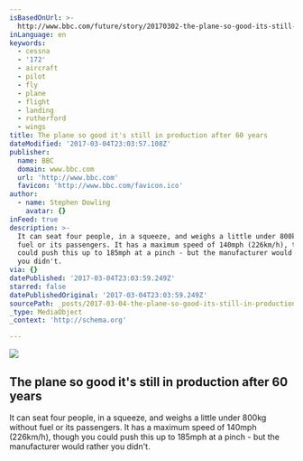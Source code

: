 ```yaml
---
isBasedOnUrl: >-
  http://www.bbc.com/future/story/20170302-the-plane-so-good-its-still-in-production-after-60-years
inLanguage: en
keywords:
  - cessna
  - '172'
  - aircraft
  - pilot
  - fly
  - plane
  - flight
  - landing
  - rutherford
  - wings
title: The plane so good it's still in production after 60 years
dateModified: '2017-03-04T23:03:57.108Z'
publisher:
  name: BBC
  domain: www.bbc.com
  url: 'http://www.bbc.com'
  favicon: 'http://www.bbc.com/favicon.ico'
author:
  - name: Stephen Dowling
    avatar: {}
inFeed: true
description: >-
  It can seat four people, in a squeeze, and weighs a little under 800kg without
  fuel or its passengers. It has a maximum speed of 140mph (226km/h), though you
  could push this up to 185mph at a pinch - but the manufacturer would rather
  you didn't.
via: {}
datePublished: '2017-03-04T23:03:59.249Z'
starred: false
datePublishedOriginal: '2017-03-04T23:03:59.249Z'
sourcePath: _posts/2017-03-04-the-plane-so-good-its-still-in-production-after-60-years.md
_type: MediaObject
_context: 'http://schema.org'

---
```

<article style=""><img src="https://imgflo.herokuapp.com/graph/2b2431f8e7ba7b0/d103365f972d1000f5fa28cbd95c43d3/noop.jpg?input=http%3A%2F%2Fichef.bbci.co.uk%2Fwwfeatures%2Flive%2F624_351%2Fimages%2Flive%2Fp0%2F4v%2Fk5%2Fp04vk573.jpg" /><h1>The plane so good it's still in production after 60 years</h1><p>It can seat four people, in a squeeze, and weighs a little under 800kg without fuel or its passengers. It has a maximum speed of 140mph (226km/h), though you could push this up to 185mph at a pinch - but the manufacturer would rather you didn't.</p></article>